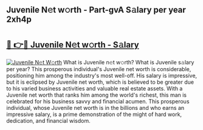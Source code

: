 ## Juvenile N𝚎t w𝚘rth - Part-gvA S𝚊lary per year 2xh4p

# <h2><a href="http://gc1givt.nevu.top/?p=Juvenile">🔗 👉🔴 Juvenile N𝚎t w𝚘rth - S𝚊lary</a></h2>

[![Juvenile N𝚎t W𝚘rth](https://i.imgur.com/Oavwk0R.jpeg)](http://gc1givt.nevu.top/?p=Juvenile)
What is Juvenile n𝚎t w𝚘rth? What is Juvenile s𝚊lary per year?
This prosperous individual's Juvenile net worth is considerable, positioning him among the industry's most well-off. His salary is impressive, but it is eclipsed by Juvenile net worth, which is believed to be greater due to his varied business activities and valuable real estate assets. With a Juvenile net worth that ranks him among the world's richest, this man is celebrated for his business savvy and financial acumen. This prosperous individual, whose Juvenile net worth is in the billions and who earns an impressive salary, is a prime demonstration of the might of hard work, dedication, and financial wisdom.
